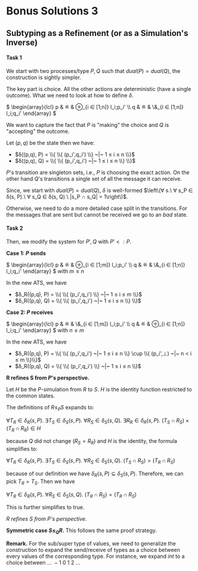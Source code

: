 # Bonus Solutions 3

## Subtyping as a Refinement (or as a Simulation's Inverse)


#### Task 1

We start with two processes/type $P,Q$ such that $dual(P)=dual(Q)$, the construction is sightly simpler.

The key part is choice.
All the other actions are deterministic (have a single outcome).
What we need to look at how to define $δ$.

$
\begin{array}{lcl}
p & ≝ & ⊕_{i ∈ [1;n]} l_i;p_i' \\\\
q & ≝ & \\&\_{i ∈ [1;n]} l_i;q_i'
\end{array}
$

We want to capture the fact that $P$ is "making" the choice and $Q$ is "accepting" the outcome.

Let $(p,q)$ be the state then we have:
* $δ((p,q), P) = \\{ \\{ (p_i',q_i') \\} ~|~ 1 ≤ i ≤ n \\}$
* $δ((p,q), Q) = \\{ \\{ (p_i',q_i') ~|~ 1 ≤ i ≤ n \\} \\}$

$P$'s transition are singleton sets, i.e., $P$ is choosing the exact action.
On the other hand $Q$'s transitions a single set of all the message it can receive.

Since, we start with $dual(P)=dual(Q)$, $δ$ is well-formed $\left\(∀ s.\ ∀ s_P ∈ δ(s, P).\ ∀ s_Q ∈ δ(s, Q).\ |s_P ∩ s_Q| = 1\right\)$.

Otherwise, we need to do a more detailed case split in the transitions.
For the messages that are sent but cannot be received we go to an $bad$ state.

#### Task 2

Then, we modify the system for $P',Q$ with $P'<:P$.

__Case 1: $P$ sends__

$
\begin{array}{lcl}
p & ≝ & ⊕_{i ∈ [1;m]} l_i;p_i' \\\\
q & ≝ & \\&\_{i ∈ [1;n]} l_i;q_i'
\end{array}
$
with $m ≤ n$

In the new ATS, we have 
* $δ_R((p,q), P) = \\{ \\{ (p_i',q_i') \\} ~|~ 1 ≤ i ≤ m \\}$
* $δ_R((p,q), Q) = \\{ \\{ (p_i',q_i') ~|~ 1 ≤ i ≤ n \\} \\}$

__Case 2: $P$ receives__

$
\begin{array}{lcl}
p & ≝ & \\&\_{i ∈ [1;m]} l_i;p_i' \\\\
q & ≝ & ⊕_{i ∈ [1;n]} l_i;q_i'
\end{array}
$
with $n ≤ m$

In the new ATS, we have 
* $δ_R((p,q), P) = \\{ \\{ (p_i',q_i') ~|~ 1 ≤ i ≤ n \\} \cup \\{ (p_i',⊥) ~|~ n < i ≤ m \\}\\}$
* $δ_R((p,q), Q) = \\{ \\{ (p_i',q_i') \\} ~|~ 1 ≤ i ≤ n \\}$

__R refines S from $P$'s perspective.__

Let $H$ be the $P$-simulation from $R$ to $S$.
$H$ is the identity function restricted to the common states.

The definitions of $R ≤_P S$ expands to:

$∀ T_R ∈ δ_R(s, P).\ ∃ T_S ∈ δ_S(s, P).\ ∀ R_S ∈ δ_S(s, Q).\ ∃ R_R ∈ δ_R(s, P).\ (T_S ∩ R_S) × (T_R ∩ R_R) ∈ H$

because $Q$ did not change  ($R_S = R_R$) and $H$ is the identity, the formula simplifies to:

$∀ T_R ∈ δ_R(s, P).\ ∃ T_S ∈ δ_S(s, P).\ ∀ R_S ∈ δ_S(s, Q). \ (T_S ∩ R_S) = (T_R ∩ R_S)$

because of our definition we have $δ_R(s, P) ⊆ δ_S(s, P)$.
Therefore, we can pick $T_R = T_S$.
Then we have

$∀ T_R ∈ δ_R(s, P). \ ∀ R_S ∈ δ_S(s, Q). \ (T_R ∩ R_S) = (T_R ∩ R_S)$

This is further simplifies to true.

_R refines S from $P$'s perspective._


__Symmetric case $S ≤_Q R$.__
This follows the same proof strategy.

__Remark.__
For the sub/super type of values, we need to generalize the construction to expand the send/receive of types as a choice between every values of the corresponding type.
For instance, we expand $int$ to a choice between $… ~ -1 ~ 0 ~ 1 ~ 2 ~ …$
